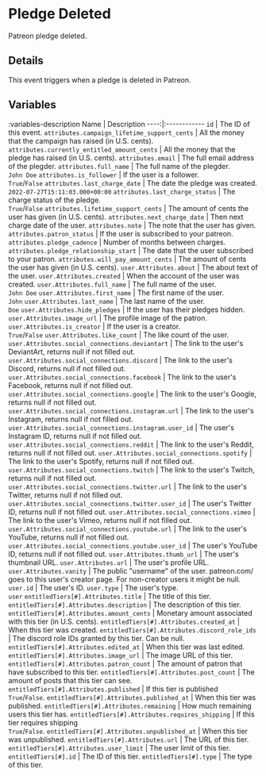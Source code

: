 # Pledge Deleted
Patreon pledge deleted.

## Details
This event triggers when a pledge is deleted in Patreon.

## Variables
:variables-description
Name | Description
----:|:------------
`id` | The ID of this event.
`attributes.campaign_lifetime_support_cents` | All the money that the campaign has raised (in U.S. cents).
`attributes.currently_entitled_amount_cents` | All the money that the pledge has raised (in U.S. cents).
`attributes.email` | The full email address of the plegder.
`attributes.full_name` | The full name of the plegder. <br> `John Doe`
`attributes.is_follower` | If the user is a follower. <br> `True`/`False`
`attributes.last_charge_date` | The date the pledge was created. <br> `2022-07-27T15:11:03.000+00:00`
`attributes.last_charge_status` | The charge status of the pledge. <br> `True`/`False`
`attributes.lifetime_support_cents` | The amount of cents the user has given (in U.S. cents).
`attributes.next_charge_date` | Then next charge date of the user.
`attributes.note` | The note that the user has given.
`attributes.patron_status` | If the user is subscribed to your patreon.
`attributes.pledge_cadence` | Number of months between charges.
`attributes.pledge_relationship_start` | The date that the user subscribed to your patron.
`attributes.will_pay_amount_cents` | The amount of cents the user has given (in U.S. cents).
`user.Attributes.about` | The about text of the user.
`user.Attributes.created` | When the account of the user was created.
`user.Attributes.full_name` | The full name of the user. <br> `John Doe`
`user.Attributes.first_name` | The first name of the user. <br> `John`
`user.Attributes.last_name` | The last name of the user. <br> `Doe`
`user.Attributes.hide_pledges` | If the user has their pledges hidden.
`user.Attributes.image_url` | The profile image of the patron.
`user.Attributes.is_creator` | If the user is a creator. <br> `True`/`False`
`user.Attributes.like_count` | The like count of the user.
`user.Attributes.social_connections.deviantart` | The link to the user's DeviantArt, returns null if not filled out.
`user.Attributes.social_connections.discord` | The link to the user's Discord, returns null if not filled out.
`user.Attributes.social_connections.facebook` | The link to the user's Facebook, returns null if not filled out.
`user.Attributes.social_connections.google` | The link to the user's Google, returns null if not filled out.
`user.Attributes.social_connections.instagram.url` | The link to the user's Instagram, returns null if not filled out.
`user.Attributes.social_connections.instagram.user_id` | The user's Instagram ID, returns null if not filled out.
`user.Attributes.social_connections.reddit` | The link to the user's Reddit, returns null if not filled out.
`user.Attributes.social_connections.spotify` | The link to the user's Spotify, returns null if not filled out.
`user.Attributes.social_connections.twitch` | The link to the user's Twitch, returns null if not filled out.
`user.Attributes.social_connections.twitter.url` | The link to the user's Twitter, returns null if not filled out.
`user.Attributes.social_connections.twitter.user_id` | The user's Twitter ID, returns null if not filled out.
`user.Attributes.social_connections.vimeo` | The link to the user's Vimeo, returns null if not filled out.
`user.Attributes.social_connections.youtube.url` | The link to the user's YouTube, returns null if not filled out.
`user.Attributes.social_connections.youtube.user_id` | The user's YouTube ID, returns null if not filled out.
`user.Attributes.thumb_url` | The user's thumbnail URL.
`user.Attributes.url` | The user's profile URL.
`user.Attributes.vanity` | The public "username" of the user. patreon.com/ goes to this user's creator page. For non-creator users it might be null.
`user.id` | The user's ID.
`user.type` | The user's type. <br> `user`
`entitledTiers[#].Attributes.title` | The title of this tier.
`entitledTiers[#].Attributes.description` | The description of this tier.
`entitledTiers[#].Attributes.amount_cents` | Monetary amount associated with this tier (in U.S. cents).
`entitledTiers[#].Attributes.created_at` | When this tier was created.
`entitledTiers[#].Attributes.discord_role_ids` | The discord role IDs granted by this tier. Can be null.
`entitledTiers[#].Attributes.edited_at` | When this tier was last edited.
`entitledTiers[#].Attributes.image_url` | The image URL of this tier. 
`entitledTiers[#].Attributes.patron_count` | The amount of patron that have subscribed to this tier.
`entitledTiers[#].Attributes.post_count` | The amount of posts that this tier can see.
`entitledTiers[#].Attributes.published` | If this tier is published <br> `True`/`False`.
`entitledTiers[#].Attributes.published_at` | When this tier was published.
`entitledTiers[#].Attributes.remaining` | How much remaining users this tier has. 
`entitledTiers[#].Attributes.requires_shipping` | If this tier requires shipping <br> `True`/`False`.
`entitledTiers[#].Attributes.unpublished_at` | When this tier was unpublished.
`entitledTiers[#].Attributes.url` | The URL of this tier.
`entitledTiers[#].Attributes.user_limit` | The user limit of this tier.
`entitledTiers[#].id` | The ID of this tier.
`entitledTiers[#].type` | The type of this tier.